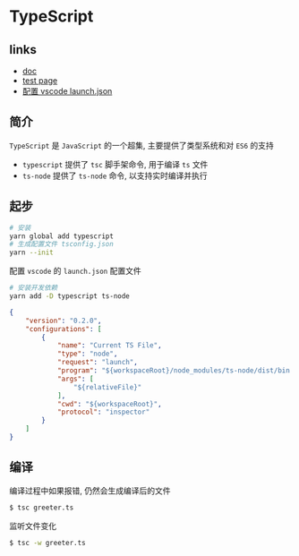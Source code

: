 # TypeScript

## links
- [doc](https://www.tslang.cn/docs/home.html)
- [test page](http://www.typescriptlang.org/play/index.html)
- [配置 vscode launch.json](https://segmentfault.com/a/1190000011935122#articleHeader10)

## 简介
`TypeScript` 是 `JavaScript` 的一个超集, 主要提供了类型系统和对 `ES6` 的支持

- `typescript` 提供了 `tsc` 脚手架命令, 用于编译 `ts` 文件
- `ts-node` 提供了 `ts-node` 命令, 以支持实时编译并执行

## 起步

```bash
# 安装
yarn global add typescript
# 生成配置文件 tsconfig.json
yarn --init
```

配置 `vscode` 的 `launch.json` 配置文件

```bash
# 安装开发依赖
yarn add -D typescript ts-node
```

```json
{
    "version": "0.2.0",
    "configurations": [
        {
            "name": "Current TS File",
            "type": "node",
            "request": "launch",
            "program": "${workspaceRoot}/node_modules/ts-node/dist/bin.js",
            "args": [
                "${relativeFile}"
            ],
            "cwd": "${workspaceRoot}",
            "protocol": "inspector"
        }
    ]
}
```

## 编译
编译过程中如果报错, 仍然会生成编译后的文件

```bash
$ tsc greeter.ts
```

监听文件变化
```bash
$ tsc -w greeter.ts
```

